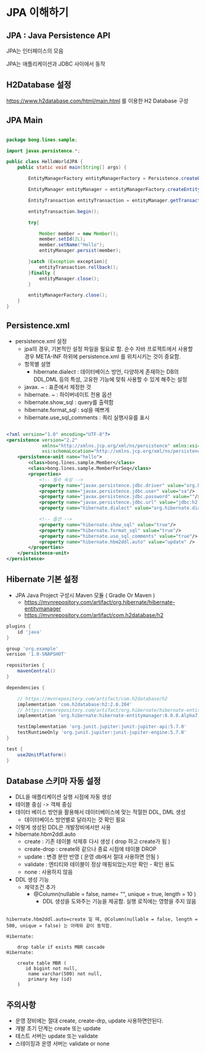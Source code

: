 # **JPA 이해하기** 

## **JPA : Java Persistence API** 

JPA는 인터페이스의 모음   

JPA는 애플리케이션과 JDBC 사이에서 동작

## **H2Database 설정** 

https://www.h2database.com/html/main.html 를 이용한 H2 Database 구성 

## **JPA Main**

```java

package bong.lines.sample;

import javax.persistence.*;

public class HelloWorldJPA {
    public static void main(String[] args) {

        EntityManagerFactory entityManagerFactory = Persistence.createEntityManagerFactory("hello");

        EntityManager entityManager = entityManagerFactory.createEntityManager();

        EntityTransaction entityTransaction = entityManager.getTransaction();

        entityTransaction.begin();

        try{

            Member member = new Member();
            member.setId(2L);
            member.setName("Hello");
            entityManager.persist(member);

        }catch (Exception exception){
            entityTransaction.rollback();
        }finally {
            entityManager.close();
        }

        entityManagerFactory.close();
    }
}


```

## **Persistence.xml**

- persistence.xml 설정 
    - jpa의 경우, 기본적인 설정 파일을 필요로 함. 순수 자바 프로젝트에서 사용할 경우 META-INF 하위에 persistence.xml 를 위치시키는 것이 중요함.
    - 항목별 설명
        - hibernate.dialect : 데이터베이스 방언, 다양하게 존재하는 DB의 DDL,DML 등의 특성, 고유한 기능에 맞춰 사용할 수 있게 해주는 설정
    - javax. ~ : 표준에서 제정한 것 
    - hibernate. ~ : 하이버네이트 전용 옵션
    - hibernate.show_sql : query를 출력함
    - hibernate.format_sql : sql을 예쁘게
    - hibernate.use_sql_comments : 쿼리 실행사유를 표시

```xml

<?xml version="1.0" encoding="UTF-8"?>
<persistence version="2.2"
             xmlns="http://xmlns.jcp.org/xml/ns/persistence" xmlns:xsi="http://www.w3.org/2001/XMLSchema-instance"
             xsi:schemaLocation="http://xmlns.jcp.org/xml/ns/persistence http://xmlns.jcp.org/xml/ns/persistence/persistence_2_2.xsd">
    <persistence-unit name="hello">
        <class>bong.lines.sample.Member</class>
        <class>bong.lines.sample.MemberForSeq</class>
        <properties>
            <!-- 필수 속성 -->
            <property name="javax.persistence.jdbc.driver" value="org.h2.Driver"/>
            <property name="javax.persistence.jdbc.user" value="sa"/>
            <property name="javax.persistence.jdbc.password" value=""/>
            <property name="javax.persistence.jdbc.url" value="jdbc:h2:tcp://localhost/~/test"/>
            <property name="hibernate.dialect" value="org.hibernate.dialect.H2Dialect"/>

            <!-- 옵션 -->
            <property name="hibernate.show_sql" value="true"/>
            <property name="hibernate.format_sql" value="true"/>
            <property name="hibernate.use_sql_comments" value="true"/>
            <property name="hibernate.hbm2ddl.auto" value="update" />
        </properties>
    </persistence-unit>
</persistence>

```

## **Hibernate 기본 설정**

- JPA Java Project 구성시 Maven 모듈 ( Gradle Or Maven )
    - https://mvnrepository.com/artifact/org.hibernate/hibernate-entitymanager
    - https://mvnrepository.com/artifact/com.h2database/h2

```gradle
plugins {
    id 'java'
}

group 'org.example'
version '1.0-SNAPSHOT'

repositories {
    mavenCentral()
}

dependencies {

    // https://mvnrepository.com/artifact/com.h2database/h2
    implementation 'com.h2database:h2:2.0.204'
    // https://mvnrepository.com/artifact/org.hibernate/hibernate-entitymanager
    implementation 'org.hibernate:hibernate-entitymanager:6.0.0.Alpha7'

    testImplementation 'org.junit.jupiter:junit-jupiter-api:5.7.0'
    testRuntimeOnly 'org.junit.jupiter:junit-jupiter-engine:5.7.0'
}

test {
    useJUnitPlatform()
}
```

## **Database 스키마 자동 설정**

- DLL을 애플리케이션 실행 시점에 자동 생성 
- 테이블 중심 -> 객체 중심 
- 데이터 베이스 방언을 활용해서 데이터베이스에 맞는 적절한 DDL, DML 생성 
  - 데이터베이스 방언별로 달라지는 것 확인 필요 
- 이렇게 생성된 DDL은 개발장비에서만 사용 
- hibernate.hbm2ddl.auto
  - create : 기존 테이블 삭제후 다시 생성 ( drop 하고 create가 됨 )
  - create-drop : create와 같으나 종료 시점에 테이블 DROP
  - update : 변경 분만 반영 ( 운영 db에서 절대 사용하면 안됨 )
  - validate : 엔티티와 테이블이 정상 매핑되었는지만 확인 - 확인 용도 
  - none : 사용하지 않음 
- DDL 생성 기능 
  - 제약조건 추가 
    - @Column(nullable = false, name= "", unique = true, length = 10 )
      - DDL 생성을 도와주는 기능을 제공함. 실행 로직에는 영향을 주지 않음 



```shell

hibernate.hbm2ddl.auto=create 일 때, @Column(nullable = false, length = 500, unique = false) 는 아래와 같이 동작함.

Hibernate: 
    
    drop table if exists MBR cascade 
Hibernate: 
    
    create table MBR (
       id bigint not null,
        name varchar(500) not null,
        primary key (id)
    )

```

## **주의사항**

- 운영 장비에는 절대 create, create-drp, update 사용하면안된다.
- 개발 초기 단계는 create 또는 update
- 테스트 서버는 update 또는 validate
- 스테이징과 운영 서버는 validate or none